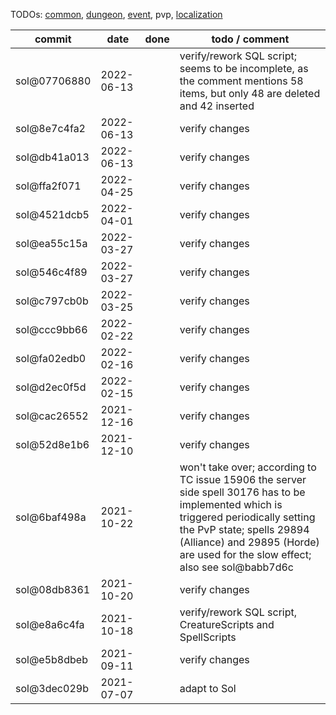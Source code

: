 TODOs: [common](TODO.md), [dungeon](TODO_dungeon.md), [event](TODO_event.md), pvp, [localization](TODO_localization.md)

| commit       | date       | done | todo / comment |
|--------------|------------|------|----------------|
| sol@07706880 | 2022-06-13 |      | verify/rework SQL script; seems to be incomplete, as the comment mentions 58 items, but only 48 are deleted and 42 inserted |
| sol@8e7c4fa2 | 2022-06-13 |      | verify changes |
| sol@db41a013 | 2022-06-13 |      | verify changes |
| sol@ffa2f071 | 2022-04-25 |      | verify changes |
| sol@4521dcb5 | 2022-04-01 |      | verify changes |
| sol@ea55c15a | 2022-03-27 |      | verify changes |
| sol@546c4f89 | 2022-03-27 |      | verify changes |
| sol@c797cb0b | 2022-03-25 |      | verify changes |
| sol@ccc9bb66 | 2022-02-22 |      | verify changes |
| sol@fa02edb0 | 2022-02-16 |      | verify changes |
| sol@d2ec0f5d | 2022-02-15 |      | verify changes |
| sol@cac26552 | 2021-12-16 |      | verify changes |
| sol@52d8e1b6 | 2021-12-10 |      | verify changes |
| sol@6baf498a | 2021-10-22 |      | won't take over; according to TC issue 15906 the server side spell 30176 has to be implemented which is triggered periodically setting the PvP state; spells 29894 (Alliance) and 29895 (Horde) are used for the slow effect; also see sol@babb7d6c |
| sol@08db8361 | 2021-10-20 |      | verify changes |
| sol@e8a6c4fa | 2021-10-18 |      | verify/rework SQL script, CreatureScripts and SpellScripts |
| sol@e5b8dbeb | 2021-09-11 |      | verify changes |
| sol@3dec029b | 2021-07-07 |      | adapt to Sol |
